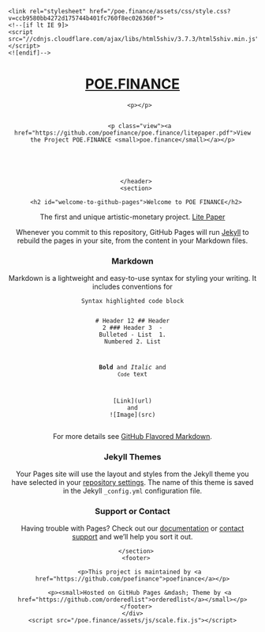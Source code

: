 <html lang="en-US">
  <head>
    <meta charset="UTF-8">
    <meta http-equiv="X-UA-Compatible" content="IE=edge">
    <meta name="viewport" content="width=device-width, initial-scale=1">

<!-- Begin Jekyll SEO tag v2.7.1 -->
<title>POE.FINANCE</title>
<meta name="generator" content="Jekyll v3.9.0" />
<meta property="og:title" content="POE.FINANCE" />
<meta property="og:locale" content="en_US" />
<link rel="canonical" href="https://poefinance.github.io/poe.finance/" />
<meta property="og:url" content="https://poefinance.github.io/poe.finance/" />
<meta property="og:site_name" content="poe.finance" />
<meta name="twitter:card" content="summary" />
<meta property="twitter:title" content="POE.FINANCE" />
<script type="application/ld+json">
{"url":"https://poefinance.github.io/poe.finance/","@type":"WebSite","headline":"Welcome to POE.FINANCE","name":"poe.finance","@context":"https://schema.org"}</script>
<!-- End Jekyll SEO tag -->

    <link rel="stylesheet" href="/poe.finance/assets/css/style.css?v=ccb9580bb4272d175744b401fc760f8ec026360f">
    <!--[if lt IE 9]>
    <script src="//cdnjs.cloudflare.com/ajax/libs/html5shiv/3.7.3/html5shiv.min.js"></script>
    <![endif]-->
  </head>
  <body>
    <div class="wrapper">
      <header>
        <h1><a href="https://poe.finance">POE.FINANCE</a></h1>
        
        

        <p></p>

        
        <p class="view"><a href="https://github.com/poefinance/poe.finance/litepaper.pdf">View the Project POE.FINANCE <small>poe.finance</small></a></p>
        

        

        
      </header>
      <section>

      <h2 id="welcome-to-github-pages">Welcome to POE FINANCE</h2>

<p>The first and unique artistic-monetary project. <a href="https://github.com/poefinance/poe.finance/litepaper.pdf">Lite Paper</a></p>

<p>Whenever you commit to this repository, GitHub Pages will run <a href="https://jekyllrb.com/">Jekyll</a> to rebuild the pages in your site, from the content in your Markdown files.</p>

<h3 id="markdown">Markdown</h3>

<p>Markdown is a lightweight and easy-to-use syntax for styling your writing. It includes conventions for</p>

<div class="language-markdown highlighter-rouge"><div class="highlight"><pre class="highlight"><code>Syntax highlighted code block

<span class="gh"># Header 12</span>
<span class="gu">## Header 2</span>
<span class="gu">### Header 3</span>
<span class="p">
-</span> Bulleted
<span class="p">-</span> List
<span class="p">
1.</span> Numbered
<span class="p">2.</span> List

<span class="gs">**Bold**</span> and _Italic_ and <span class="sb">`Code`</span> text

<span class="p">[</span><span class="nv">Link</span><span class="p">](</span><span class="sx">url</span><span class="p">)</span> and !<span class="p">[</span><span class="nv">Image</span><span class="p">](</span><span class="sx">src</span><span class="p">)</span>
</code></pre></div></div>

<p>For more details see <a href="https://guides.github.com/features/mastering-markdown/">GitHub Flavored Markdown</a>.</p>

<h3 id="jekyll-themes">Jekyll Themes</h3>

<p>Your Pages site will use the layout and styles from the Jekyll theme you have selected in your <a href="https://github.com/poefinance/poe.finance/settings/pages">repository settings</a>. The name of this theme is saved in the Jekyll <code class="language-plaintext highlighter-rouge">_config.yml</code> configuration file.</p>

<h3 id="support-or-contact">Support or Contact</h3>

<p>Having trouble with Pages? Check out our <a href="https://docs.github.com/categories/github-pages-basics/">documentation</a> or <a href="https://support.github.com/contact">contact support</a> and we’ll help you sort it out.</p>


      </section>
      <footer>
        
        <p>This project is maintained by <a href="https://github.com/poefinance">poefinance</a></p>
        
        <p><small>Hosted on GitHub Pages &mdash; Theme by <a href="https://github.com/orderedlist">orderedlist</a></small></p>
      </footer>
    </div>
    <script src="/poe.finance/assets/js/scale.fix.js"></script>
    
  </body>
</html>
